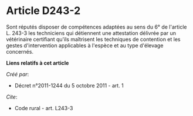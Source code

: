 # Article D243-2

Sont réputés disposer de compétences adaptées au sens du 6° de l'article L. 243-3 les techniciens qui détiennent une
attestation délivrée par un vétérinaire certifiant qu'ils maîtrisent les techniques de contention et les gestes
d'intervention applicables à l'espèce et au type d'élevage concernés.

**Liens relatifs à cet article**

_Créé par_:

  - Décret n°2011-1244 du 5 octobre 2011 - art. 1

_Cite_:

  - Code rural - art. L243-3
